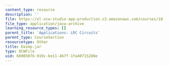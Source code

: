 ```yaml
---
content_type: resource
description: ''
file: https://ol-ocw-studio-app-production.s3.amazonaws.com/courses/18-03sc-differential-equations-fall-2011/6000507b919cbe11467f1fa40715280e_Daimp.jar
file_type: application/java-archive
learning_resource_types: []
parent_title: 'Applications: LRC Circuits'
parent_type: CourseSection
resourcetype: Other
title: Daimp.jar
type: OCWFile
uid: 6000507b-919c-be11-467f-1fa40715280e
---
```

